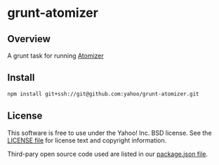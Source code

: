 # grunt-atomizer 

## Overview

A grunt task for running [Atomizer](http://github.com/yahoo/atomizer)

## Install

```bash
npm install git+ssh://git@github.com:yahoo/grunt-atomizer.git 
```

## License

This software is free to use under the Yahoo! Inc. BSD license.
See the [LICENSE file][] for license text and copyright information.

[LICENSE file]: https://github.com/yahoo/atomizer/blob/master/LICENSE.md

Third-pary open source code used are listed in our [package.json file]( https://github.com/yahoo/atomizer/blob/master/package.json).
